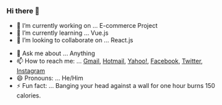 ### Hi there 👋

- 🔭 I’m currently working on ... E-commerce Project
- 🌱 I’m currently learning ... Vue.js
- 👯 I’m looking to collaborate on ... React.js
<!-- 🤔 I’m looking for help with ... -->
- 💬 Ask me about ... Anything
- 📫 How to reach me: ... [Gmail](mailto:binaya.baral5@gmail.com), [Hotmail](mailto:binaya.baral5@hotmail.com), [Yahoo!](mailto:binaya.baral5@yahoo.com), [Facebook](https://www.facebook.com/binaya.baral.98), [Twitter](https://twitter.com/binayabaral), [Instagram](https://www.instagram.com/binaya.baral5/)
- 😄 Pronouns: ... He/Him
- ⚡ Fun fact: ... Banging your head against a wall for one hour burns 150 calories.

